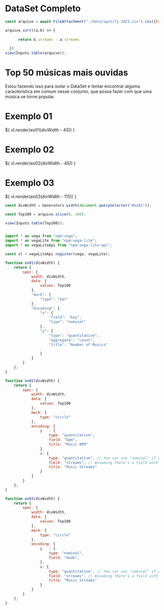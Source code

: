 # DataSet Completo

```js
const arquivo = await FileAttachment("./data/spotify-2023.csv").csv({typed: true});

arquivo.sort((a,b) => {
   
      return b.streams - a.streams
    
  })
view(Inputs.table(arquivo));
```



# Top 50 músicas mais ouvidas
Estou fazendo isso para isolar o DataSet e tentar encontrar alguma característica em comum nesse conjunto, que possa fazer com que uma música se torne popular.


<div class="grid grid-cols-2">
    <div id="ex01" class="card">
        <h1>Exemplo 01</h1>
        <div style="width: 100%; margin-top: 15px;">
            ${ vl.render(ex01(divWidth - 45)) }
        </div>
    </div>
    <div id="ex02" class="card">
        <h1>Exemplo 02</h1>
        <div style="width: 100%; margin-top: 15px;">
            ${ vl.render(ex02(divWidth - 45)) }
        </div>
    </div>
    <div id="ex03" class="card">
        <h1>Exemplo 03</h1>
        <div style="width: 100%; margin-top: 15px;">
            ${ vl.render(ex03(divWidth - 115)) }
        </div>
    </div>
</div>



```js
const divWidth = Generators.width(document.querySelector("#ex01"));

```


```js
const Top100 = arquivo.slice(0, 100);

view(Inputs.table(Top100));


import * as vega from "npm:vega";
import * as vegaLite from "npm:vega-lite";
import * as vegaLiteApi from "npm:vega-lite-api";

const vl = vegaLiteApi.register(vega, vegaLite);

function ex01(divWidth) {
    return {
        spec: {
            width: divWidth,
            data: {
                values: Top100
            },
            "mark": {
                "type": "bar"
            },
            "encoding": {
                "x": {
                    "field": "key",
                    "type": "nominal"
                },
                "y": {
                    "type": "quantitative",
                    "aggregate": "count",
                    "title": "Number of Musics"
                    
                }
            }
        }
    };
}

function ex02(divWidth) {
    return {
        spec: {
            width: divWidth,
            data: {
                values: Top100
            }, 
            mark: {
                type: "circle"
            },
            encoding: {
                y   : {
                    type: "quantitative",
                    field: "bpm",
                    title: "Music BPM"
                },
                x: {
                    type: "quantitative", // You can use "nominal" if y-axis should represent discrete values
                    field: "streams", // Assuming there's a field with the music title
                    title: "Music Streams"
                }
            }
        }
    };
}

function ex03(divWidth) {
    return {
        spec: {
            width: divWidth,
            data: {
                values: Top100
            }, 
            mark: {
                type: "circle"
            },
            encoding: {
                y   : {
                    type: "nominal",
                    field: "mode",
                },
                x: {
                    type: "quantitative", // You can use "nominal" if y-axis should represent discrete values
                    field: "streams", // Assuming there's a field with the music title
                    title: "Music Streams"
                }
            }
        }
    };
}
```